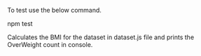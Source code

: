 To test use the below command.

npm test

Calculates the BMI for the dataset in dataset.js file and prints the OverWeight count in console.
